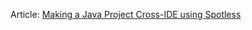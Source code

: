 Article: [Making a Java Project Cross-IDE using Spotless](https://itnext.io/making-a-java-project-cross-ide-using-spotless-11aa77b06902)
